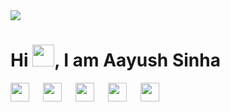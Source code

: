 <img src="https://media-exp1.licdn.com/dms/image/C5616AQFUXvvgEPWjCg/profile-displaybackgroundimage-shrink_350_1400/0/1517464886072?e=1612396800&v=beta&t=HqdNZaglCwQpHMULWe3GOlckO96AhXrnfFjkRBfLwfk" />

# Hi <a href="http://www.aayushsinha.com/"><img src="https://media.giphy.com/media/hvRJCLFzcasrR4ia7z/giphy.gif" width="35px"></a>, I am Aayush Sinha

<a href="https://www.linkedin.com/in/aayushsinha/"><img src="https://img.shields.io/badge/-@aayushsinha-blue?style=flat&logo=Linkedin&logoColor=white&link=https://www.linkedin.com/in/aayushsinha/" height="30"/></a> &emsp;
<a href="https://aayusharyan.medium.com/"><img src="https://img.shields.io/badge/-@aayusharyan-000000?style=flat&logo=Medium&logoColor=white&link=https://aayusharyan.medium.com/" height="30"/></a> &emsp;
<a href="https://www.facebook.com/aayush.aryan/"><img src="https://img.shields.io/badge/-@aayush.aryan-blue?style=flat&logo=Facebook&logoColor=white&link=https://www.facebook.com/aayush.aryan/" height="30"/></a> &emsp;
<a href="https://www.instagram.com/yush.dev/"><img src="https://img.shields.io/badge/-@yush.dev-purple?style=flat&logo=Instagram&logoColor=white&link=https://www.instagram.com/yush.dev/" height="30"/></a> &emsp;
<a href="https://www.youtube.com/aayushsinhaofficial"><img src="https://img.shields.io/badge/-@aayushsinhaofficial-c14438?style=flat&logo=Youtube&logoColor=white&link=https://www.youtube.com/aayushsinhaofficial" height="30"/></a>


<!--
**aayusharyan/aayusharyan** is a ✨ _special_ ✨ repository because its `README.md` (this file) appears on your GitHub profile.

Here are some ideas to get you started:

- 🔭 I’m currently working on ...
- 🌱 I’m currently learning ...
- 👯 I’m looking to collaborate on ...
- 🤔 I’m looking for help with ...
- 💬 Ask me about ...
- 📫 How to reach me: ...
- 😄 Pronouns: ...
- ⚡ Fun fact: ...
-->
